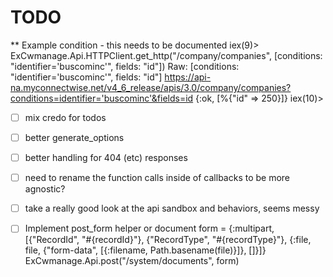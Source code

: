 # TODO

** Example condition - this needs to be documented
iex(9)> ExCwmanage.Api.HTTPClient.get_http("/company/companies", [conditions: "identifier='buscominc'", fields: "id"])
Raw: [conditions: "identifier='buscominc'", fields: "id"]
https://api-na.myconnectwise.net/v4_6_release/apis/3.0/company/companies?conditions=identifier='buscominc'&fields=id
{:ok, [%{"id" => 250}]}
iex(10)> 

- [ ] mix credo for todos
- [ ]  better generate_options
- [ ] better handling for 404 (etc) responses
- [ ] need to rename the function calls inside of callbacks to be more agnostic?
- [ ] take a really good look at the api sandbox and behaviors, seems messy
- [ ] Implement post_form helper or document
 form = {:multipart, [{"RecordId", "#{recordId}"}, {"RecordType", "#{recordType}"},
                         {:file, file, {"form-data", [{:filename, Path.basename(file)}]}, []}]}
    ExCwmanage.Api.post("/system/documents", form)

